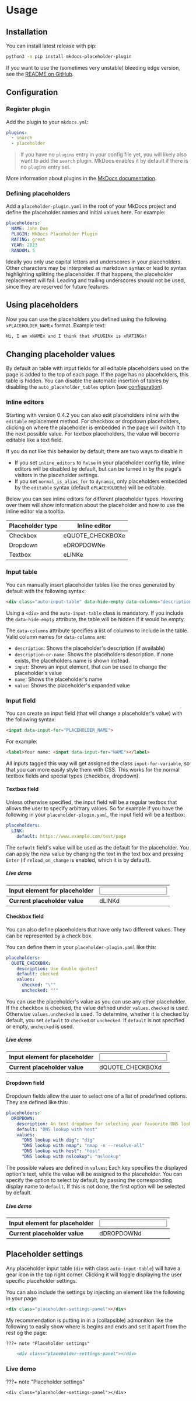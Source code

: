 # Usage

## Installation

You can install latest release with pip:
```bash
python3 -m pip install mkdocs-placeholder-plugin
```

If you want to use the (sometimes very unstable) bleeding edge version, see the [README on GitHub](https://github.com/six-two/mkdocs-placeholder-plugin).

## Configuration

### Register plugin

Add the plugin to your `mkdocs.yml`:

```yaml
plugins:
  - search
  - placeholder
```

> If you have no `plugins` entry in your config file yet, you will likely also want to add the `search` plugin. MkDocs enables it by default if there is no `plugins` entry set.

More information about plugins in the [MkDocs documentation](http://www.mkdocs.org/user-guide/plugins/).

### Defining placeholders

Add a `placeholder-plugin.yaml` in the root of your MkDocs project and define the placeholder names and initial values here.
For example:

```yaml
placeholders:
  NAME: John Doe
  PLUGIN: MkDocs Placeholder Plugin
  RATING: great
  YEAR: 2023
  RANDOM: 5
```

Ideally you only use capital letters and underscores in your placeholders.
Other characters may be interpreted as markdown syntax or lead to syntax highlighting splitting the placeholder.
If that happens, the placeholder replacement will fail.
Leading and trailing underscores should not be used, since they are reserved for future features.

## Using placeholders

Now you can use the placeholders you defined using the following `xPLACEHOLDER_NAMEx` format.
Example text:

```markdown
Hi, I am xNAMEx and I think that xPLUGINx is xRATINGx!
```

## Changing placeholder values

By default an table with input fields for all editable placeholders used on the page is added to the top of each page.
If the page has no placeholders, this table is hidden.
You can disable the automatic insertion of tables by disabling the `auto_placeholder_tables` option (see [configuration](./configuration.md)).

### Inline editors

Starting with version 0.4.2 you can also edit placeholders inline with the `editable` replacement method.
For checkbox or dropdown placeholders, clicking on where the placeholder is embedded in the page will switch it to the next possible value.
For textbox placeholders, the value will become editable like a text field.

If you do not like this behavior by default, there are two ways to disable it:

- If you set `inline_editors` to `false` in your placeholder config file, inline editors will be disabled by default, but can be turned in by the page's visitors in the placeholder settings.
- If you set `normal_is_alias_for` to `dynamic`, only placeholders embedded by the `editable` syntax (default `ePLACEHOLDERe`) will be editable.

Below you can see inline editors for different placeholder types.
Hovering over them will show information about the placeholder and how to use the inline editor via a tooltip.

Placeholder type | Inline editor
---|---
Checkbox | eQUOTE_CHECKBOXe
Dropdown | eDROPDOWNe
Textbox | eLINKe

### Input table

You can manually insert placeholder tables like the ones generated by default with the following syntax:

```html
<div class="auto-input-table" data-hide-empty data-columns="description-or-name,input"></div>
```

Using a `<div>` and the `auto-input-table` class is mandatory.
If you include the `data-hide-empty` attribute, the table will be hidden if it would be empty.

The `data-columns` attribute specifies a list of columns to include in the table.
Valid column names for `data-columns` are:

- `description`: Shows the placeholder's description (if available)
- `description-or-name`: Shows the placeholders description. If none exists, the placeholders name is shown instead.
- `input`: Shows an input element, that can be used to change the placeholder's value
- `name`: Shows the placeholder's name
- `value`: Shows the placeholder's expanded value

### Input field

You can create an input field (that will change a placeholder's value) with the following syntax:

```html
<input data-input-for="PLACEHOLDER_NAME">
```

For example:

```html
<label>Your name: <input data-input-for="NAME"></label>
```

All inputs tagged this way will get assigned the class `input-for-variable`, so that you can more easily style them with CSS.
This works for the normal textbox fields and special types (checkbox, dropdown).

#### Textbox field

Unless otherwise specified, the input field will be a regular textbox that allows the user to specify arbitrary values.
So for example if you have the following in your `placeholder-plugin.yaml`, the input field will be a textbox:

```yaml
placeholders:
  LINK:
    default: https://www.example.com/test/page
```

The `default` field's value will be used as the default for the placeholder.
You can apply the new value by changing the text in the text box and pressing `Enter` (if `reload_on_change` is enabled, which it is by default).

##### Live demo

**Input element for placeholder** | <input data-input-for="LINK">
---|---
**Current placeholder value** | dLINKd

#### Checkbox field

You can also define placeholders that have only two different values.
They can be represented by a check box.

You can define them in your `placeholder-plugin.yaml` like this:
```yaml
placeholders:
  QUOTE_CHECKBOX:
    description: Use double quotes?
    default: checked
    values:
      checked: "\""
      unchecked: "'"
```

You can use the placeholder's value as you can use any other placeholder.
If the checkbox is checked, the value defined under `values.checked` is used.
Otherwise `values.unchecked` is used.
To determine, whether it is checked by default, you set `default` to `checked` or `unchecked`.
If `default` is not specified or empty, `unchecked` is used.

##### Live demo

**Input element for placeholder** | <input data-input-for="QUOTE_CHECKBOX">
---|---
**Current placeholder value** | dQUOTE_CHECKBOXd


#### Dropdown field

Dropdown fields allow the user to select one of a list of predefined options.
They are defined like this:

```yaml
placeholders:
  DROPDOWN:
    description: An test dropdown for selecting your favourite DNS lookup tool
    default: "DNS lookup with host"
    values:
      "DNS lookup with dig": "dig"
      "DNS lookup with nmap": "nmap -n --resolve-all"
      "DNS lookup with host": "host"
      "DNS lookup with nslookup": "nslookup"
```

The possible values are defined in `values`: Each key specifies the displayed option's text, while the value will be assigned to the placeholder.
You can specify the option to select by default, by passing the corresponding display name to `default`.
If this is not done, the first option will be selected by default.

##### Live demo

**Input element for placeholder** | <input data-input-for="DROPDOWN">
---|---
**Current placeholder value** | dDROPDOWNd

## Placeholder settings

Any placeholder input table (`div` with class `auto-input-table`) will have a gear icon in the top right corner.
Clicking it will toggle displaying the user specific placeholder settings.

You can also include the settings by injecting an element like the following in your page:

```html
<div class="placeholder-settings-panel"></div>
```

My recommendation is putting in in a (collapsible) admonition like the following to easily show where is begins and ends and set it apart from the rest og the page:

```markdown
???+ note "Placeholder settings"

    <div class="placeholder-settings-panel"></div>
```

### Live demo

???+ note "Placeholder settings"

    <div class="placeholder-settings-panel"></div>

